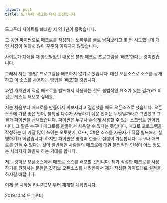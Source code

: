 ```yaml
---
layout: post
title: 도그푸터 매크로 다시 도전합니다
---
```


도그푸터 사이트를 폐쇄한 지 약 1년이 흘렀습니다.

그 동안 파이썬으로 매크로를 작성하는 노하우를 글로 남겨보려고 몇 번 시도했는데 개인 사정이 여의치 않아 꾸준히 이뤄지지 않았습니다.

사이트가 폐쇄될 때 통보받았던 내용은 불법 매크로 프로그램을 '배포'한다는 것이었습니다.

그래서 저는 '불법' 프로그램을 배포하지 않기로 했습니다.
대신 오픈소스로 소스를 공개하고 이 소스를 사용하는 방법을 '배포'할 것입니다.

과연 개개인이 직접 매크로를 빌드해서 사용하는 것도 불법적인 요소가 있는 걸까요? 이것도 테스트 해보고 싶네요.

저는 처음부터 매크로를 만들어서 써보자라고 결심했을 때도 오픈소스로 했습니다. 오픈 소스에 가장 좋은 언어, 불특정 다수가 사용하기 쉬운 언어는 무엇일까라고 고민했고 그 결과 파이썬을 선택했습니다.
파이썬은 누구나 손쉽게 사용할 수 있는 스크립트 언어입니다. 그 말은 누구나 매크로를 만들어서 사용할 수 있다는 뜻입니다.
매크로 프로그램을 작성하는 데 가장 많이 쓰이는 오토핫키, C++, C#은 소스를 사용자가 직접 빌드해서 실행하기가 어렵습니다.
하지만 파이썬은 명령어 한줄로 실행이 가능합니다. 
누구나 매크로를 만들 수 있다는 것이 일반적인 사람들의 매크로에 대한 불법적인 인식이 어느 정도는 사라지지 않을까 하는 기대를 합니다.

저는 깃허브 오픈소스에서 매크로 소스를 배포할 것입니다.
제가 작성한 매크로를 사용하기를 원하시는 분들은 깃허브 오픈소스를 내려받아서 제가 작성한 가이드대로 설정을 하시길 바랍니다.

이제 곧 시작될 리니지2M 부터 재개할 계획입니다.

2019.10.14 도그푸터
